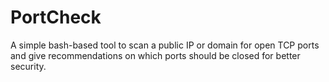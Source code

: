 # PortCheck
A simple bash-based tool to scan a public IP or domain for open TCP ports and give recommendations on which ports should be closed for better security.
